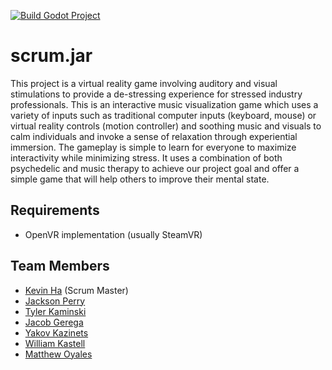 [![Build Godot Project](https://github.com/KevinHa48/scrum.jar/actions/workflows/build.yml/badge.svg)](https://github.com/KevinHa48/scrum.jar/actions/workflows/build.yml)

# scrum.jar
This project is a virtual reality game involving auditory and visual stimulations to provide a de-stressing experience for stressed industry professionals.
This is an interactive music visualization game which uses a variety of inputs such as traditional computer inputs (keyboard, mouse) or virtual reality controls (motion controller) and soothing music and visuals to calm individuals and invoke a sense of relaxation through experiential immersion.
The gameplay is simple to learn for everyone to maximize interactivity while minimizing stress. It uses a combination of both psychedelic and music therapy to achieve our project goal and offer a simple game that will help others to improve their mental state.

## Requirements
- OpenVR implementation (usually SteamVR)

## Team Members
- [Kevin Ha](https://github.com/KevinHa48) (Scrum Master)
- [Jackson Perry](https://github.com/jackperry2187)
- [Tyler Kaminski](https://github.com/durcor)
- [Jacob Gerega](https://github.com/jgerega107)
- [Yakov Kazinets](https://github.com/yakovkazinets)
- [William Kastell](https://github.com/liamsusername)
- [Matthew Oyales](https://github.com/moyales)

